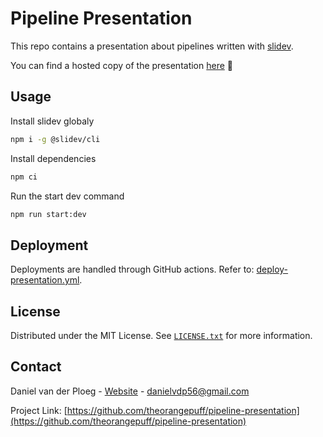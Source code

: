 # Pipeline Presentation

This repo contains a presentation about pipelines written with [slidev](https://sli.dev).

You can find a hosted copy of the presentation [here](https://theorangepuff.github.io/pipelines-presentation) 🚀

## Usage 

Install slidev globaly

```bash
npm i -g @slidev/cli
```

Install dependencies
```bash
npm ci
```

Run the start dev command

```bash
npm run start:dev
```

## Deployment

Deployments are handled through GitHub actions. Refer to: [deploy-presentation.yml](/.github/workflows/deploy-presentation.yml).

## License

Distributed under the MIT License. See [`LICENSE.txt`](./LICENSE.txt) for more information.


## Contact

Daniel van der Ploeg - [Website](https://danielvdp.com) - danielvdp56@gmail.com

Project Link: [https://github.com/theorangepuff/pipeline-presentation](https://github.com/theorangepuff/pipeline-presentation)
